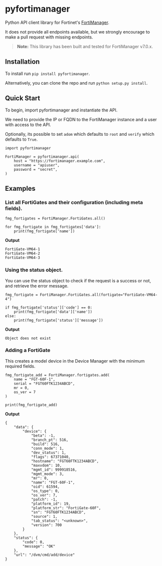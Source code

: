 # pyfortimanager
Python API client library for Fortinet's [FortiManager](https://www.fortinet.com/products/management/fortimanager).

It does not provide all endpoints available, but we strongly encourage to make a pull request with missing endpoints.

> **Note:** This library has been built and tested for FortiManager v7.0.x.

## Installation

To install run `pip install pyfortimanager`.

Alternatively, you can clone the repo and run `python setup.py install`.

## Quick Start

To begin, import pyfortimanager and instantiate the API.

We need to provide the IP or FQDN to the FortiManager instance and a user with access to the API.

Optionally, its possible to set `adom` which defaults to `root` and `verify` which defaults to `True`.


```
import pyfortimanager

FortiManager = pyfortimanager.api(
    host = "https://fortimanager.example.com",
    username = "apiuser",
    password = "secret",
)
```


## Examples

### List all FortiGates and their configuration (including meta fields).
```
fmg_fortigates = FortiManager.FortiGates.all()

for fmg_fortigate in fmg_fortigates['data']:
    print(fmg_fortigate['name'])
```

**Output**
```
FortiGate-VM64-1
FortiGate-VM64-2
FortiGate-VM64-3
```

### Using the status object.
You can use the status object to check if the request is a success or not, and retrieve the error message.

```
fmg_fortigate = FortiManager.FortiGates.all(fortigate="FortiGate-VM64-4")

if fmg_fortigate['status']['code'] == 0:
    print(fmg_fortigate['data']['name'])
else:
    print(fmg_fortigate['status']['message'])
```

**Output**
```
Object does not exist
```

### Adding a FortiGate
This creates a model device in the Device Manager with the minimum required fields.

```
fmg_fortigate_add = FortiManager.fortigates.add(
    name = "FGT-60F-1",
    serial = "FGT60FTK1234ABCD",
    mr = 0,
    os_ver = 7
)

print(fmg_fortigate_add)
```

**Output**
```
{
    "data": {
        "device": {
            "beta": -1,
            "branch_pt": 516,
            "build": 516,
            "conn_mode": 1,
            "dev_status": 1,
            "flags": 67371040,
            "hostname": "FGT60FTK1234ABCD",
            "maxvdom": 10,
            "mgmt_id": 999918516,
            "mgmt_mode": 3,
            "mr": 0,
            "name": "FGT-60F-1",
            "oid": 61594,
            "os_type": 0,
            "os_ver": 7,
            "patch": -1,
            "platform_id": 19,
            "platform_str": "FortiGate-60F",
            "sn": "FGT60FTK1234ABCD",
            "source": 1,
            "tab_status": "<unknown>",
            "version": 700
        }
    },
    "status": {
        "code": 0,
        "message": "OK"
    },
    "url": "/dvm/cmd/add/device"
}
```